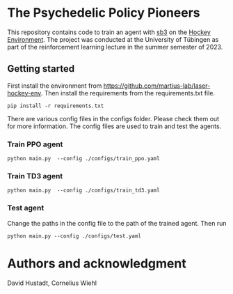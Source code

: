 # The Psychedelic Policy Pioneers
This repository contains code to train an agent with [sb3](https://github.com/DLR-RM/stable-baselines3) on the [Hockey Environment](https://github.com/martius-lab/laser-hockey-env). The project was conducted at the University of Tübingen as part of the reinforcement learning lecture in the summer semester of 2023. 

## Getting started
First install the environment from https://github.com/martius-lab/laser-hockey-env. Then install the requirements from the requirements.txt file.
```
pip install -r requirements.txt
```

There are various config files in the configs folder. Please check them out for more information. The config files are used to train and test the agents.
### Train PPO agent
```
python main.py  --config ./configs/train_ppo.yaml
```
### Train TD3 agent
```
python main.py  --config ./configs/train_td3.yaml
```
### Test agent
Change the paths in the config file to the path of the trained agent. Then run
```
python main.py --config ./configs/test.yaml
```



# Authors and acknowledgment
David Hustadt, Cornelius Wiehl